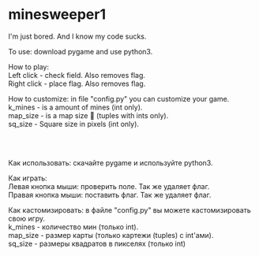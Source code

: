 # minesweeper1
I'm just bored. And I know my code sucks.



To use: download pygame and use python3.
<br>

How to play:
<br>Left click - check field. Also removes flag.
<br>Right click - place flag. Also removes flag.

How to customize: in file "config.py" you can customize your game.
<br>k_mines - is a amount of mines (int only).
<br>map_size - is a map size :thinking: (tuples with ints only).
<br>sq_size - Square size in pixels (int only).


<br><br>


Как использовать: скачайте pygame и используйте python3.
<br>

Как играть:
<br>Левая кнопка мыши: проверить поле. Так же удаляет флаг.
<br>Правая кнопка мыши: поставить флаг. Так же удаляет флаг.

Как кастомизировать: в файле "config.py" вы можете кастомизировать свою игру.
<br>k_mines - количество мин (только int).
<br>map_size - размер карты (только картежи (tuples) с int'ами).
<br>sq_size - размеры квадратов в пикселях (только int)

